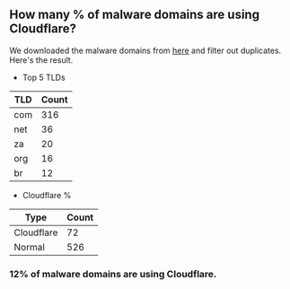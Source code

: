 ## How many % of malware domains are using Cloudflare?


We downloaded the malware domains from [here](https://urlhaus.abuse.ch) and filter out duplicates.
Here's the result.


[//]: # (start replacement)


- Top 5 TLDs

| TLD | Count |
| --- | --- |
| com | 316 |
| net | 36 |
| za | 20 |
| org | 16 |
| br | 12 |


- Cloudflare %

| Type | Count |
| --- | --- |
| Cloudflare | 72 |
| Normal | 526 |


### 12% of malware domains are using Cloudflare.